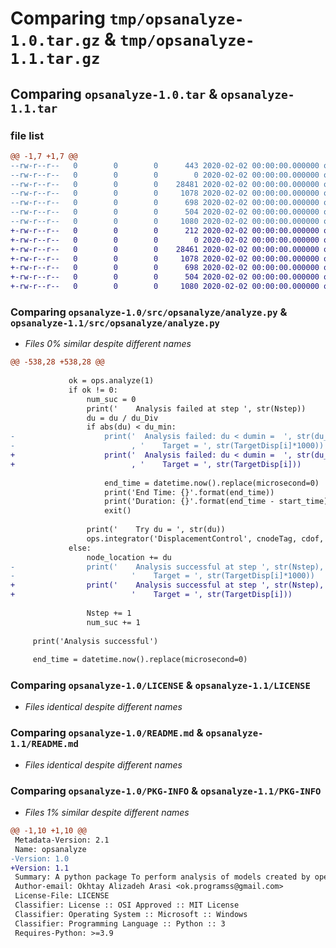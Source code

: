 # Comparing `tmp/opsanalyze-1.0.tar.gz` & `tmp/opsanalyze-1.1.tar.gz`

## Comparing `opsanalyze-1.0.tar` & `opsanalyze-1.1.tar`

### file list

```diff
@@ -1,7 +1,7 @@
--rw-r--r--   0        0        0      443 2020-02-02 00:00:00.000000 opsanalyze-1.0/.pypirc
--rw-r--r--   0        0        0        0 2020-02-02 00:00:00.000000 opsanalyze-1.0/src/opsanalyze/__init__.py
--rw-r--r--   0        0        0    28481 2020-02-02 00:00:00.000000 opsanalyze-1.0/src/opsanalyze/analyze.py
--rw-r--r--   0        0        0     1078 2020-02-02 00:00:00.000000 opsanalyze-1.0/LICENSE
--rw-r--r--   0        0        0      698 2020-02-02 00:00:00.000000 opsanalyze-1.0/README.md
--rw-r--r--   0        0        0      504 2020-02-02 00:00:00.000000 opsanalyze-1.0/pyproject.toml
--rw-r--r--   0        0        0     1080 2020-02-02 00:00:00.000000 opsanalyze-1.0/PKG-INFO
+-rw-r--r--   0        0        0      212 2020-02-02 00:00:00.000000 opsanalyze-1.1/.pypirc
+-rw-r--r--   0        0        0        0 2020-02-02 00:00:00.000000 opsanalyze-1.1/src/opsanalyze/__init__.py
+-rw-r--r--   0        0        0    28461 2020-02-02 00:00:00.000000 opsanalyze-1.1/src/opsanalyze/analyze.py
+-rw-r--r--   0        0        0     1078 2020-02-02 00:00:00.000000 opsanalyze-1.1/LICENSE
+-rw-r--r--   0        0        0      698 2020-02-02 00:00:00.000000 opsanalyze-1.1/README.md
+-rw-r--r--   0        0        0      504 2020-02-02 00:00:00.000000 opsanalyze-1.1/pyproject.toml
+-rw-r--r--   0        0        0     1080 2020-02-02 00:00:00.000000 opsanalyze-1.1/PKG-INFO
```

### Comparing `opsanalyze-1.0/src/opsanalyze/analyze.py` & `opsanalyze-1.1/src/opsanalyze/analyze.py`

 * *Files 0% similar despite different names*

```diff
@@ -538,28 +538,28 @@
 
             ok = ops.analyze(1)
             if ok != 0:
                 num_suc = 0
                 print('    Analysis failed at step ', str(Nstep))
                 du = du / du_Div
                 if abs(du) < du_min:
-                    print('  Analysis failed: du < dumin =  ', str(du_min), '     Loc = ', str(round(node_location, 6)*1000)
-                          , '    Target = ', str(TargetDisp[i]*1000))
+                    print('  Analysis failed: du < dumin =  ', str(du_min), '     Loc = ', str(round(node_location, 6))
+                          , '    Target = ', str(TargetDisp[i]))
 
                     end_time = datetime.now().replace(microsecond=0)
                     print('End Time: {}'.format(end_time))
                     print('Duration: {}'.format(end_time - start_time))
                     exit()
 
                 print('    Try du = ', str(du))
                 ops.integrator('DisplacementControl', cnodeTag, cdof, du, numIter)
             else:
                 node_location += du
-                print('    Analysis successful at step ', str(Nstep), '     Loc = ', str(round(node_location*1000, 2)),
-                          '    Target = ', str(TargetDisp[i]*1000))
+                print('    Analysis successful at step ', str(Nstep), '     Loc = ', str(round(node_location, 2)),
+                          '    Target = ', str(TargetDisp[i]))
 
                 Nstep += 1
                 num_suc += 1
 
     print('Analysis successful')
 
     end_time = datetime.now().replace(microsecond=0)
```

### Comparing `opsanalyze-1.0/LICENSE` & `opsanalyze-1.1/LICENSE`

 * *Files identical despite different names*

### Comparing `opsanalyze-1.0/README.md` & `opsanalyze-1.1/README.md`

 * *Files identical despite different names*

### Comparing `opsanalyze-1.0/PKG-INFO` & `opsanalyze-1.1/PKG-INFO`

 * *Files 1% similar despite different names*

```diff
@@ -1,10 +1,10 @@
 Metadata-Version: 2.1
 Name: opsanalyze
-Version: 1.0
+Version: 1.1
 Summary: A python package To perform analysis of models created by opensees
 Author-email: Okhtay Alizadeh Arasi <ok.programss@gmail.com>
 License-File: LICENSE
 Classifier: License :: OSI Approved :: MIT License
 Classifier: Operating System :: Microsoft :: Windows
 Classifier: Programming Language :: Python :: 3
 Requires-Python: >=3.9
```


